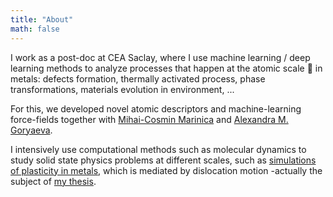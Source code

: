 ```yaml
---
title: "About"
math: false
---
```


I work as a post-doc at CEA Saclay, where I use machine learning / deep learning methods to analyze processes that happen at the atomic scale 🔬 in metals: 
defects formation, thermally activated process, phase transformations, materials evolution in environment, ... 

For this, we developed novel atomic descriptors and machine-learning force-fields together with [Mihai-Cosmin Marinica](https://scholar.google.com/citations?user=Yfj9RqUAAAAJ&hl=en) and [Alexandra M. Goryaeva](https://scholar.google.fr/citations?user=3VPSML8AAAAJ&hl=en).

I intensively use computational methods such as molecular dynamics to study solid state physics problems at different scales, such as [simulations of plasticity in metals](https://journals.aps.org/prmaterials/abstract/10.1103/PhysRevMaterials.6.013608), which is mediated by dislocation motion -actually the subject of [my thesis](https://theses.hal.science/tel-03728547). 
